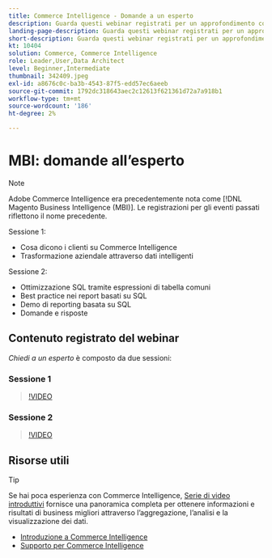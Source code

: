 ```yaml
---
title: Commerce Intelligence - Domande a un esperto
description: Guarda questi webinar registrati per un approfondimento con il team di prodotto Commerce Intelligence, inclusa la trasformazione del business tramite dati intelligenti.
landing-page-description: Guarda questi webinar registrati per un approfondimento con il team di prodotto Commerce Intelligence, inclusa la trasformazione del business tramite dati intelligenti.
short-description: Guarda questi webinar registrati per un approfondimento con il team di prodotto Commerce Intelligence, inclusa la trasformazione del business tramite dati intelligenti.
kt: 10404
solution: Commerce, Commerce Intelligence
role: Leader,User,Data Architect
level: Beginner,Intermediate
thumbnail: 342409.jpeg
exl-id: a8676c0c-ba3b-4543-87f5-edd57ec6aeeb
source-git-commit: 1792dc318643aec2c12613f621361d72a7a918b1
workflow-type: tm+mt
source-wordcount: '186'
ht-degree: 2%

---
```


# MBI: domande all’esperto

>[!NOTE]
>
>Adobe Commerce Intelligence era precedentemente nota come [!DNL Magento Business Intelligence (MBI)]. Le registrazioni per gli eventi passati riflettono il nome precedente.

Sessione 1:

- Cosa dicono i clienti su Commerce Intelligence
- Trasformazione aziendale attraverso dati intelligenti

Sessione 2:

- Ottimizzazione SQL tramite espressioni di tabella comuni
- Best practice nei report basati su SQL
- Demo di reporting basata su SQL
- Domande e risposte

## Contenuto registrato del webinar

_Chiedi a un esperto_ è composto da due sessioni:

### Sessione 1

>[!VIDEO](https://video.tv.adobe.com/v/342409?quality=12&learn=on)

### Sessione 2

>[!VIDEO](https://video.tv.adobe.com/v/342410?quality=12&learn=on)

## Risorse utili

>[!TIP]
>
>Se hai poca esperienza con Commerce Intelligence, [Serie di video introduttivi](https://experienceleague.adobe.com/docs/commerce-learn/tutorials/mbi/introduction/1-overview.html) fornisce una panoramica completa per ottenere informazioni e risultati di business migliori attraverso l’aggregazione, l’analisi e la visualizzazione dei dati.

- [Introduzione a Commerce Intelligence](https://experienceleague.adobe.com/docs/commerce-business-intelligence/mbi/getting-started.html)
- [Supporto per Commerce Intelligence](https://experienceleague.adobe.com/docs/commerce-knowledge-base/kb/troubleshooting/miscellaneous/mbi-service-policies.html)
